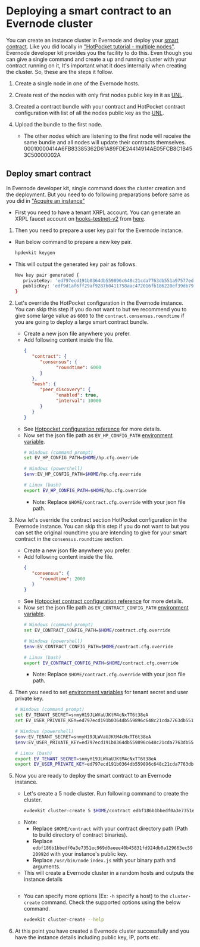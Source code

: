 # Deploying a smart contract to an Evernode cluster

You can create an instance cluster in Evernode and deploy your [smart contract](../hotpocket/concepts.md#smart-contract). Like you did locally in ["HotPocket tutorial - multiple nodes"](/hotpocket/tutorial-multinode.md). Evernode developer kit provides you the facility to do this. Even though you can give a single command and create a up and running cluster with your contract running on it, It's important what it does internally when creating the cluster. So, these are the steps it follow.
1. Create a single node in one of the Evernode hosts.
   
2. Create rest of the nodes with only first nodes public key in it as [UNL](../hotpocket/concepts.md#unl---unique-node-list).
   
3. Created a contract bundle with your contract and HotPocket contract configuration with list of all the nodes public key as the [UNL](../hotpocket/concepts.md#unl---unique-node-list).
   
4. Upload the bundle to the first node.
   - The other nodes which are listening to the first node will receive the same bundle and all nodes will update their contracts themselves.
00010000414A6FB83385362D61A89FDE24414914AE05FCB8C1B453C50000002A
## Deploy smart contract
In Evernode developer kit, single command does the cluster creation and the deployment. But you need to do following preparations before same as you did in ["Acquire an instance"](tutorial-basics.md#acquire-an-instance)
- First you need to have a tenant XRPL account. You can generate an XRPL faucet account on [hooks-testnet-v2](https://xrpl-hooks.readme.io/) from [here](https://hooks-testnet-v2.xrpl-labs.com/).
1. Then you need to prepare a user key pair for the Evernode instance.
  - Run below command to prepare a new key pair.
      ```bash
      hpdevkit keygen
      ```
  - This will output the generated key pair as follows.
      ```bash
      New key pair generated {
         privateKey: 'ed797ecd191b0364db559896c648c21cda7763db551a97577ed9ffb0ebb41881d8f9d1af6ff29af9287b0411758aac472016fb186220ef39db7959294c28857909',
         publicKey: 'edf9d1af6ff29af9287b0411758aac472016fb186220ef39db7959294c28857909'
      }
      ```

2. Let's override the HotPocket configuration in the Evernode instance. You can skip this step if you do not want to but we recommend you to give some large value as `6000` to the `contract.consensus.roundtime` if you are going to deploy a large smart contract bundle.
   - Create a new json file anywhere you prefer.
   - Add following content inside the file.
      ```json
      {
         "contract": {
            "consensus": {
                  "roundtime": 6000
            }
         },
         "mesh": {
            "peer_discovery": {
                  "enabled": true,
                  "interval": 10000
            }
         }
      }
      ```
   - See [Hotpocket configuration reference](/hotpocket/reference-configuration.md) for more details.
   - Now set the json file path as `EV_HP_CONFIG_PATH` [environment variable](../evdevkit/index.md#environment-variables).
      ```bash
      # Windows (command prompt)
      set EV_HP_CONFIG_PATH=$HOME/hp.cfg.override
      
      # Windows (powershell)
      $env:EV_HP_CONFIG_PATH=$HOME/hp.cfg.override
      
      # Linux (bash)
      export EV_HP_CONFIG_PATH=$HOME/hp.cfg.override
      ```
      - Note: Replace `$HOME/contract.cfg.override` with your json file path.

3. Now let's override the contract section HotPocket configuration in the Evernode instance. You can skip this step if you do not want to but you can set the original roundtime you are intending to give for your smart contract in the `consensus.roundtime` section.
   - Create a new json file anywhere you prefer.
   - Add following content inside the file.
      ```json
      {
         "consensus": {
            "roundtime": 2000
         }
      }
      ```
   - See [Hotpocket contract configuration reference](/hotpocket/reference-configuration.md#contract) for more details.
   - Now set the json file path as `EV_CONTRACT_CONFIG_PATH` [environment variable](../evdevkit/index.md#environment-variables).
      ```bash
      # Windows (command prompt)
      set EV_CONTRACT_CONFIG_PATH=$HOME/contract.cfg.override
      
      # Windows (powershell)
      $env:EV_CONTRACT_CONFIG_PATH=$HOME/contract.cfg.override
      
      # Linux (bash)
      export EV_CONTRACT_CONFIG_PATH=$HOME/contract.cfg.override
      ```
      - Note: Replace `$HOME/contract.cfg.override` with your json file path.

4. Then you need to set [environment variables](../evdevkit/index.md#environment-variables) for tenant secret and user private key.
   ```bash
   # Windows (command prompt)
   set EV_TENANT_SECRET=snmyH19JLWVaUJKtM4cNxTT6t38eA
   set EV_USER_PRIVATE_KEY=ed797ecd191b0364db559896c648c21cda7763db551a97577ed9ffb0ebb41881d8f9d1af6ff29af9287b0411758aac472016fb186220ef39db7959294c28857909

   # Windows (powershell)
   $env:EV_TENANT_SECRET=snmyH19JLWVaUJKtM4cNxTT6t38eA
   $env:EV_USER_PRIVATE_KEY=ed797ecd191b0364db559896c648c21cda7763db551a97577ed9ffb0ebb41881d8f9d1af6ff29af9287b0411758aac472016fb186220ef39db7959294c28857909

   # Linux (bash)
   export EV_TENANT_SECRET=snmyH19JLWVaUJKtM4cNxTT6t38eA
   export EV_USER_PRIVATE_KEY=ed797ecd191b0364db559896c648c21cda7763db551a97577ed9ffb0ebb41881d8f9d1af6ff29af9287b0411758aac472016fb186220ef39db7959294c28857909
   ```

5. Now you are ready to deploy the smart contract to an Evernode instance.
   - Let's create a 5 node cluster. Run following command to create the cluster.
      ```bash
      evdevkit cluster-create 5 $HOME/contract edbf186b1bbedf0a3e7351ec969d0aeee40b45831fd924db0a129663ec5920992d /usr/bin/node -a index.js
      ```
   - Note:
        - Replace `$HOME/contract` with your contract directory path (Path to build directory of contract binaries).
        - Replace `edbf186b1bbedf0a3e7351ec969d0aeee40b45831fd924db0a129663ec5920992d` with your instance's public key.
        - Replace `/usr/bin/node` `index.js` with your binary path and arguments.
   - This will create a Evernode cluster in a random hosts and outputs the instance details
      ```bash
      ```
   - You can specify more options (Ex: `-h` specify a host) to the `cluster-create` command. Check the supported options using the below command.
      ```bash
      evdevkit cluster-create --help
      ```
6. At this point you have created a Evernode cluster successfully and you have the instance details including public key, IP, ports etc.
